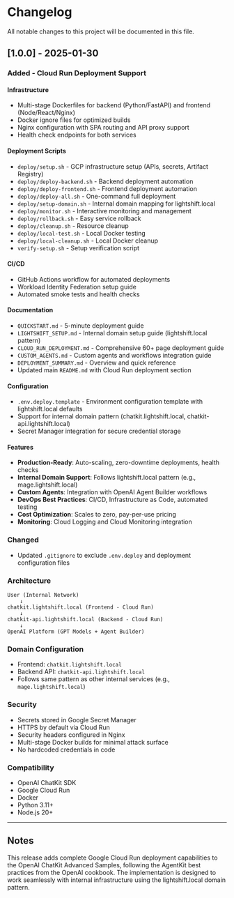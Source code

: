 # Changelog

All notable changes to this project will be documented in this file.

## [1.0.0] - 2025-01-30

### Added - Cloud Run Deployment Support

#### Infrastructure
- Multi-stage Dockerfiles for backend (Python/FastAPI) and frontend (Node/React/Nginx)
- Docker ignore files for optimized builds
- Nginx configuration with SPA routing and API proxy support
- Health check endpoints for both services

#### Deployment Scripts
- `deploy/setup.sh` - GCP infrastructure setup (APIs, secrets, Artifact Registry)
- `deploy/deploy-backend.sh` - Backend deployment automation
- `deploy/deploy-frontend.sh` - Frontend deployment automation
- `deploy/deploy-all.sh` - One-command full deployment
- `deploy/setup-domain.sh` - Internal domain mapping for lightshift.local
- `deploy/monitor.sh` - Interactive monitoring and management
- `deploy/rollback.sh` - Easy service rollback
- `deploy/cleanup.sh` - Resource cleanup
- `deploy/local-test.sh` - Local Docker testing
- `deploy/local-cleanup.sh` - Local Docker cleanup
- `verify-setup.sh` - Setup verification script

#### CI/CD
- GitHub Actions workflow for automated deployments
- Workload Identity Federation setup guide
- Automated smoke tests and health checks

#### Documentation
- `QUICKSTART.md` - 5-minute deployment guide
- `LIGHTSHIFT_SETUP.md` - Internal domain setup guide (lightshift.local pattern)
- `CLOUD_RUN_DEPLOYMENT.md` - Comprehensive 60+ page deployment guide
- `CUSTOM_AGENTS.md` - Custom agents and workflows integration guide
- `DEPLOYMENT_SUMMARY.md` - Overview and quick reference
- Updated main `README.md` with Cloud Run deployment section

#### Configuration
- `.env.deploy.template` - Environment configuration template with lightshift.local defaults
- Support for internal domain pattern (chatkit.lightshift.local, chatkit-api.lightshift.local)
- Secret Manager integration for secure credential storage

#### Features
- **Production-Ready**: Auto-scaling, zero-downtime deployments, health checks
- **Internal Domain Support**: Follows lightshift.local pattern (e.g., mage.lightshift.local)
- **Custom Agents**: Integration with OpenAI Agent Builder workflows
- **DevOps Best Practices**: CI/CD, Infrastructure as Code, automated testing
- **Cost Optimization**: Scales to zero, pay-per-use pricing
- **Monitoring**: Cloud Logging and Cloud Monitoring integration

### Changed
- Updated `.gitignore` to exclude `.env.deploy` and deployment configuration files

### Architecture
```
User (Internal Network)
    ↓
chatkit.lightshift.local (Frontend - Cloud Run)
    ↓
chatkit-api.lightshift.local (Backend - Cloud Run)
    ↓
OpenAI Platform (GPT Models + Agent Builder)
```

### Domain Configuration
- Frontend: `chatkit.lightshift.local`
- Backend API: `chatkit-api.lightshift.local`
- Follows same pattern as other internal services (e.g., `mage.lightshift.local`)

### Security
- Secrets stored in Google Secret Manager
- HTTPS by default via Cloud Run
- Security headers configured in Nginx
- Multi-stage Docker builds for minimal attack surface
- No hardcoded credentials in code

### Compatibility
- OpenAI ChatKit SDK
- Google Cloud Run
- Docker
- Python 3.11+
- Node.js 20+

---

## Notes

This release adds complete Google Cloud Run deployment capabilities to the OpenAI ChatKit Advanced Samples, following the AgentKit best practices from the OpenAI cookbook. The implementation is designed to work seamlessly with internal infrastructure using the lightshift.local domain pattern.
